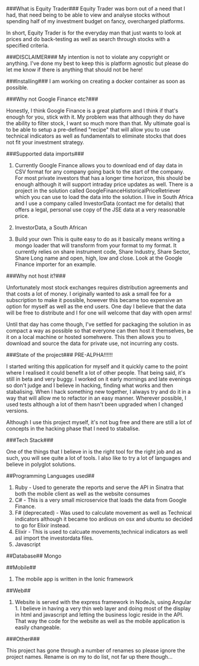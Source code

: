 
###What is Equity Trader###
Equity Trader was born out of a need that I had, that need being to be able to view and analyse stocks without spending half of my investment budget on fancy, overcharged platforms.

In short, Equity Trader is for the everyday man that just wants to look at prices and do back-testing as well as search through stocks with a specified criteria.

###DISCLAIMER###
My intention is not to violate any copyright or anything. I've done my best to keep this is platform agnostic but please do let me know if there is anything that should not be here!

###Installing###
I am working on creating a docker container as soon as possible.

###Why not Google Finance etc?###

Honestly, I think Google Finance is a great platform and I think if that's enough for you, stick with it. My problem was that although they do have the ability to filter stock, I want so much more than that. My ultimate goal is to be able to setup a pre-defined "recipe" that will allow you to use technical indicators as well as fundamentals to eliminate stocks that does not fit your investment strategy.

###Supported data imports###

1. Currently Google Finance allows you to download end of day data in CSV format for any company going back to the start of the company. For most private investors that has a longer time horizon, this should be enough although it will support intraday price updates as well. There is a project in the solution called GoogleFinanceHistoricalPriceRetriever which you can use to load the data into the solution. I live in South Africa and I use a company called InvestorData (contact me for details) that offers a legal, personal use copy of the JSE data at a very reasonable price.

2. InvestorData, a South African 

3. Build your own
This is quite easy to do as it basically means writing a mongo loader that will transform from your format to my format. It currently relies on share instrument code, Share Industry, Share Sector, Share Long name and open, high, low and close. Look at the Google Finance importer for an example.

###Why not host it?###

Unfortunately most stock exchanges requires distribution agreements and that costs a lot of money. I originally wanted to ask a small fee for a subscription to make it possible, however this became too expensive an option for myself as well as the end users. One day I believe that the data will be free to distribute and I for one will welcome that day with open arms!

Until that day has come though, I've settled for packaging the solution in as compact a way as possible so that everyone can then host it themselves, be it on a local machine or hosted somehwere. This then allows you to download and source the data for private use, not incurring any costs. 

###State of the project###
PRE-ALPHA!!!!!!

I started writing this application for myself and it quickly came to the point where I realised it could benefit a lot of other people. That being said, it's still in beta and very buggy. I worked on it early mornings and late evenings so don't judge and I believe in hacking, finding what works and then stabalising. When I hack something new together, I always try and do it in a way that will allow me to refactor in an easy manner. Wherever possible, I used tests although a lot of them hasn't been upgraded when I changed versions.

Although I use this project myself, it's not bug free and there are still a lot of concepts in the hacking phase that I need to stabalise.

###Tech Stack###

One of the things that I believe in is the right tool for the right job and as such, you will see quite a lot of tools. I also like to try a lot of languages and believe in polyglot solutions. 

##Programming Languages used##

1. Ruby - Used to generate the reports and serve the API in Sinatra that both the mobile client as well as the website consumes
2. C# - This is a very small microservice that loads the data from Google Finance.
3. F# (deprecated) - Was used to calculate movement as well as Technical indicators although it became too ardious on osx and ubuntu so decided to go for Elixir instead.
4. Elixir - This is used to calcuate movements,technical indicators as well asl import the investordata files.
5. Javascript

##Database##
Mongo

##Mobile##
1. The mobile app is written in the Ionic framework

##Web##
1. Website is served with the express framework in NodeJs, using Angular 1. I believe in having a very thin web layer and doing most of the display in html and javascript and letting the business logic reside in the API. That way the code for the website as well as the mobile application is easily changeable.

###Other###

This project has gone through a number of renames so please ignore the project names. Rename is on my to do list, not far up there though...
